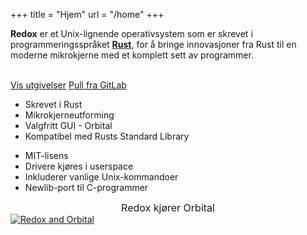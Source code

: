 +++
title = "Hjem"
url = "/home"
+++
<div class="row install-row">
  <div class="col-md-8">
    <p class="pitch">
      <b>Redox</b> er et Unix-lignende operativsystem som er skrevet i programmeringsspråket <a style="color: inherit;" href="https://www.rust-lang.org/"><b>Rust</b></a>,
      for å bringe innovasjoner fra Rust til en moderne mikrokjerne med et komplett sett av programmer.
    </p>
  </div>
  <div class="col-md-4 install-box">
    <br/>
    <a class="btn btn-primary" href="https://gitlab.redox-os.org/redox-os/redox/releases">Vis utgivelser</a>
    <a class="btn btn-default" href="https://gitlab.redox-os.org/redox-os/redox/">Pull fra GitLab</a>
  </div>
</div>
<div class="row features">
  <div class="col-md-6">
    <ul class="laundry-list" style="margin-bottom: 0px;">
      <li>Skrevet i Rust</li>
      <li>Mikrokjerneutforming</li>
      <li>Valgfritt GUI - Orbital</li>
      <li>Kompatibel med Rusts Standard Library</li>
    </ul>
  </div>
  <div class="col-md-6">
    <ul class="laundry-list">
      <li>MIT-lisens</li>
      <li>Drivere kjøres i userspace</li>
      <li>Inkluderer vanlige Unix-kommandoer</li>
      <li>Newlib-port til C-programmer</li>
    </ul>
  </div>
</div>
<div class="row features">
  <div class="col-sm-12">
    <div style="font-size: 16px; text-align: center;">
      Redox kjører Orbital
    </div>
    <a href="/img/redox-orbital/large.png">
      <picture>
        <source media="(min-width: 1300px)" srcset="/img/redox-orbital/large.webp" type="image/webp">
        <source media="(min-width: 640px)" srcset="/img/redox-orbital/medium.webp" type="image/webp">
        <source media="(min-width: 320px)" srcset="/img/redox-orbital/medium.webp" type="image/webp">
        <source media="(min-width: 1300px)" srcset="/img/redox-orbital/large.png" type="image/png">
        <source media="(min-width: 640px)" srcset="/img/redox-orbital/medium.png" type="image/png">
        <source media="(min-width: 320px)" srcset="/img/redox-orbital/small.png" type="image/png">
        <img src="/img/redox-orbital/medium.png" class="img-responsive" alt="Redox and Orbital">
      </picture>
    </a>
  </div>
</div>
